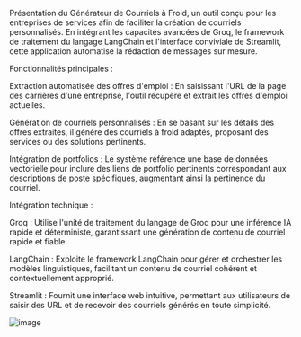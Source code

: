 Présentation du Générateur de Courriels à Froid, un outil conçu pour les entreprises de services afin de faciliter la création de courriels personnalisés. En intégrant les capacités avancées de Groq, le framework de traitement du langage LangChain et l'interface conviviale de Streamlit, cette application automatise la rédaction de messages sur mesure.

Fonctionnalités principales :

Extraction automatisée des offres d'emploi : En saisissant l'URL de la page des carrières d'une entreprise, l'outil récupère et extrait les offres d'emploi actuelles.

Génération de courriels personnalisés : En se basant sur les détails des offres extraites, il génère des courriels à froid adaptés, proposant des services ou des solutions pertinents.

Intégration de portfolios : Le système référence une base de données vectorielle pour inclure des liens de portfolio pertinents correspondant aux descriptions de poste spécifiques, augmentant ainsi la pertinence du courriel.

Intégration technique :

Groq : Utilise l'unité de traitement du langage de Groq pour une inférence IA rapide et déterministe, garantissant une génération de contenu de courriel rapide et fiable.

LangChain : Exploite le framework LangChain pour gérer et orchestrer les modèles linguistiques, facilitant un contenu de courriel cohérent et contextuellement approprié.

Streamlit : Fournit une interface web intuitive, permettant aux utilisateurs de saisir des URL et de recevoir des courriels générés en toute simplicité.

![image](https://github.com/user-attachments/assets/01853dfb-933d-45ab-8599-f9f4b2befd80)
